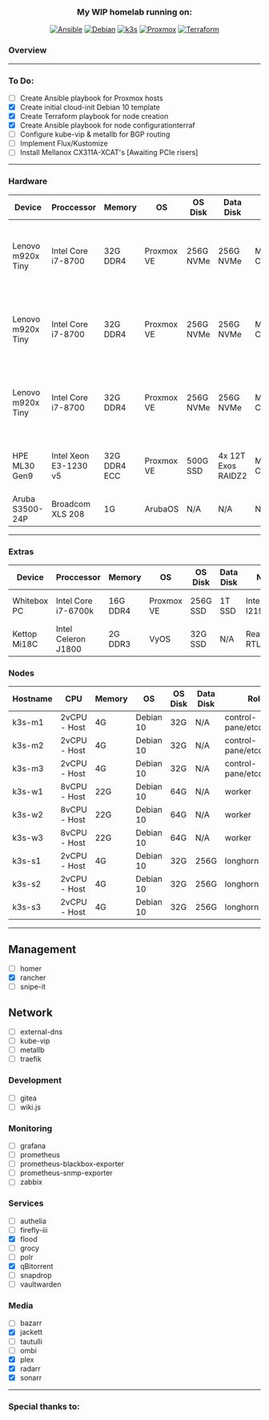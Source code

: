 <div align="center">
  
### My WIP homelab running on:
[![Ansible](https://img.shields.io/badge/terrafAnsible-V2.10.8-black?style=for-the-badge)](https://ansible.com)
[![Debian](https://img.shields.io/badge/Debian-V10.9-red?style=for-the-badge)](https://debian.com)
[![k3s](https://img.shields.io/badge/k3s-v1.21.0-yellow?style=for-the-badge)](https://k3s.io/)
[![Proxmox](https://img.shields.io/badge/PVE-V6.4-orange?style=for-the-badge)](https://proxmox.com)
[![Terraform](https://img.shields.io/badge/Terraform-V0.15.4-purple?style=for-the-badge)](https://terraform.io)
 
</div>

### Overview
----

### To Do:
- [ ] Create Ansible playbook for Proxmox hosts
- [x] Create initial cloud-init Debian 10 template
- [x] Create Terraform playbook for node creation
- [x] Create Ansible playbook for node configurationterraf
- [ ] Configure kube-vip & metallb for BGP routing 
- [ ] Implement Flux/Kustomize
- [ ] Install Mellanox CX311A-XCAT's [Awaiting PCIe risers]

----
### Hardware
<div align="center">
  
| Device            | Proccessor            | Memory       | OS         | OS Disk   | Data Disk          | NIC             | Roles                                              |
|-------------------|-----------------------|--------------|------------|-----------|--------------------|-----------------|----------------------------------------------------|
| Lenovo m920x Tiny | Intel Core i7-8700    | 32G DDR4     | Proxmox VE | 256G NVMe | 256G NVMe          | Mellanox CX311A | 1x k3s master / 1x k3s worker / 1x longhorn worker | 
| Lenovo m920x Tiny | Intel Core i7-8700    | 32G DDR4     | Proxmox VE | 256G NVMe | 256G NVMe          | Mellanox CX311A | 1x k3s master / 1x k3s worker / 1x longhorn worker |
| Lenovo m920x Tiny | Intel Core i7-8700    | 32G DDR4     | Proxmox VE | 256G NVMe | 256G NVMe          | Mellanox CX311A | 1x k3s master / 1x k3s worker / 1x longhorn worker |  
| HPE ML30 Gen9     | Intel Xeon E3-1230 v5 | 32G DDR4 ECC | Proxmox VE | 500G SSD  | 4x 12T Exos RAIDZ2 | Mellanox CX322A | VyOS / webproxy / NFS / SMB / ZFS                  |
| Aruba S3500-24P   | Broadcom XLS 208      | 1G           | ArubaOS    | N/A       | N/A                | N/A             | L3 core                                            |
  
</div>
  
----
### Extras

<div align="center">

| Device       | Proccessor          | Memory   | OS         | OS Disk  | Data Disk | NIC             | Roles          |
|--------------|---------------------|----------|------------|----------|-----------|-----------------|----------------|
| Whitebox PC  | Intel Core i7-6700k | 16G DDR4 | Proxmox VE | 256G SSD | 1T SSD    | Intel I219-V    | Parsec / Steam |
| Kettop Mi18C | Intel Celeron J1800 | 2G DDR3  | VyOS       | 32G SSD  | N/A       | Realtek RTL8111 | TBD            |
  
</div>

### Nodes

<div align="center">

| Hostname | CPU          | Memory | OS        | OS Disk | Data Disk | Roles                    |
|----------|--------------|--------|-----------|---------|-----------|--------------------------|
| k3s-m1   | 2vCPU - Host | 4G     | Debian 10 | 32G     | N/A       | control-pane/etcd/master | 
| k3s-m2   | 2vCPU - Host | 4G     | Debian 10 | 32G     | N/A       | control-pane/etcd/master | 
| k3s-m3   | 2vCPU - Host | 4G     | Debian 10 | 32G     | N/A       | control-pane/etcd/master | 
| k3s-w1   | 8vCPU - Host | 22G    | Debian 10 | 64G     | N/A       | worker                   | 
| k3s-w2   | 8vCPU - Host | 22G    | Debian 10 | 64G     | N/A       | worker                   | 
| k3s-w3   | 8vCPU - Host | 22G    | Debian 10 | 64G     | N/A       | worker                   | 
| k3s-s1   | 2vCPU - Host | 4G     | Debian 10 | 32G     | 256G      | longhorn                 | 
| k3s-s2   | 2vCPU - Host | 4G     | Debian 10 | 32G     | 256G      | longhorn                 | 
| k3s-s3   | 2vCPU - Host | 4G     | Debian 10 | 32G     | 256G      | longhorn                 | 

</div>

---

## Management
- [ ] homer
- [x] rancher
- [ ] snipe-it

## Network
- [ ] external-dns
- [ ] kube-vip
- [ ] metallb
- [ ] traefik

### Development
- [ ] gitea
- [ ] wiki.js

### Monitoring
- [ ] grafana
- [ ] prometheus
- [ ] prometheus-blackbox-exporter
- [ ] prometheus-snmp-exporter
- [ ] zabbix

### Services
- [ ] authelia
- [ ] firefly-iii
- [x] flood
- [ ] grocy
- [ ] polr
- [x] qBitorrent 
- [ ] snapdrop
- [ ] vaultwarden

### Media
- [ ] bazarr
- [x] jackett
- [ ] tautulli
- [ ] ombi
- [x] plex
- [x] radarr
- [x] sonarr

--- 

### Special thanks to:
